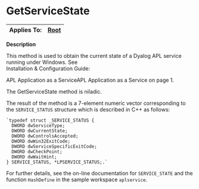 




<h1 class="heading"><span class="name">GetServiceState</span></h1>

| Applies To: | [Root](../a-z/root.md) |
| --- | ---  |


**Description**


This method is used to obtain the current state of a Dyalog APL service running under Windows. See  
Installation & Configuration Guide: 

APL Application as a ServiceAPL Application as a Service on page 1.


The GetServiceState method is niladic.


The result of the method is a 7-element numeric vector corresponding to the `SERVICE_STATUS` structure which is described in C++ as follows:
```apl
`typedef struct _SERVICE_STATUS {
  DWORD dwServiceType;
  DWORD dwCurrentState;
  DWORD dwControlsAccepted;
  DWORD dwWin32ExitCode;
  DWORD dwServiceSpecificExitCode;
  DWORD dwCheckPoint;
  DWORD dwWaitHint;
} SERVICE_STATUS, *LPSERVICE_STATUS;.`
```






For further details, see the on-line documentation for `SERVICE_STATE` and the function `HashDefine` in the sample workspace `aplservice`.


